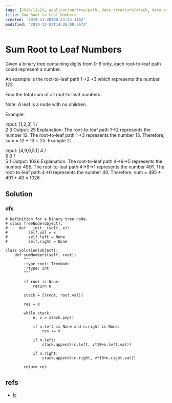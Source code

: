 ```yaml
---
tags: [2019/11/28, application/tree/path, data structure/stack, data structure/tree, leetcode/129, method/traversal/dfs]
title: Sum Root to Leaf Numbers
created: '2019-11-28T08:23:43.116Z'
modified: '2019-12-02T14:26:00.567Z'
---
```


# Sum Root to Leaf Numbers

Given a binary tree containing digits from 0-9 only, each root-to-leaf path could represent a number.

An example is the root-to-leaf path 1->2->3 which represents the number 123.

Find the total sum of all root-to-leaf numbers.

Note: A leaf is a node with no children.

Example:

Input: [1,2,3]
    1
   / \
  2   3
Output: 25
Explanation:
The root-to-leaf path 1->2 represents the number 12.
The root-to-leaf path 1->3 represents the number 13.
Therefore, sum = 12 + 13 = 25.
Example 2:

Input: [4,9,0,5,1]
    4
   / \
  9   0
 / \
5   1
Output: 1026
Explanation:
The root-to-leaf path 4->9->5 represents the number 495.
The root-to-leaf path 4->9->1 represents the number 491.
The root-to-leaf path 4->0 represents the number 40.
Therefore, sum = 495 + 491 + 40 = 1026.


## Solution

### dfs

```
# Definition for a binary tree node.
# class TreeNode(object):
#     def __init__(self, x):
#         self.val = x
#         self.left = None
#         self.right = None

class Solution(object):
    def sumNumbers(self, root):
        """
        :type root: TreeNode
        :rtype: int
        """
        
        if root is None:
            return 0
        
        stack = [(root, root.val)]
        
        res = 0
        
        while stack:
            n, v = stack.pop()
            
            if n.left is None and n.right is None:
                res += v
                
            if n.left:
                stack.append((n.left, v*10+n.left.val))
            
            if n.right:
                stack.append((n.right, v*10+n.right.val))
        
        return res
```

## refs

* [lc](https://leetcode.com/problems/sum-root-to-leaf-numbers/)
